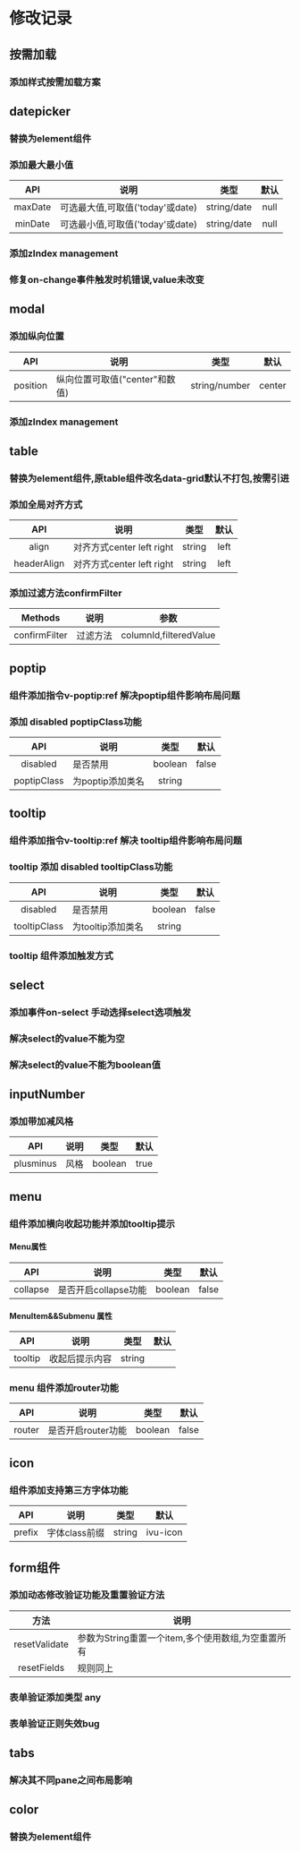 # 修改记录


## 按需加载
### 添加样式按需加载方案
## datepicker

### 替换为element组件
### 添加最大最小值

|   API   | 说明                             |    类型     | 默认 |
|:-------:| -------------------------------- |:-----------:|:----:|
| maxDate | 可选最大值,可取值('today'或date) | string/date | null |
| minDate | 可选最小值,可取值('today'或date) | string/date | null |

### 添加zIndex management
### 修复on-change事件触发时机错误,value未改变


## modal
### 添加纵向位置
|    API   | 说明                   |       类型      |   默认   |
| :------: | -------------------- | :-----------: | :----: |
| position | 纵向位置可取值("center"和数值) | string/number | center |
### 添加zIndex management


## table
### 替换为element组件,原table组件改名data-grid默认不打包,按需引进
### 添加全局对齐方式

|     API     | 说明                    |   类型   |  默认  |
| :---------: | --------------------- | :----: | :--: |
|    align    | 对齐方式center left right | string | left |
| headerAlign | 对齐方式center left right | string | left |

### 添加过滤方法confirmFilter

|    Methods    | 说明   |           参数           |
| :-----------: | ---- | :--------------------: |
| confirmFilter | 过滤方法 | columnId,filteredValue |




## poptip
### 组件添加指令v-poptip:ref 解决poptip组件影响布局问题
### 添加 disabled  poptipClass功能

|     API     | 说明          |    类型   |   默认  |
| :---------: | ----------- | :-----: | :---: |
|   disabled  | 是否禁用        | boolean | false |
| poptipClass | 为poptip添加类名 |  string |       |

## tooltip
### 组件添加指令v-tooltip:ref 解决 tooltip组件影响布局问题

### tooltip 添加 disabled  tooltipClass功能

|     API     | 说明             |  类型   | 默认  |
|:-----------:| ---------------- |:-------:|:-----:|
|  disabled   | 是否禁用         | boolean | false |
| tooltipClass | 为tooltip添加类名 | string  |       |

### tooltip 组件添加触发方式


## select
### 添加事件on-select 手动选择select选项触发
### 解决select的value不能为空
### 解决select的value不能为boolean值

## inputNumber
### 添加带加减风格

|    API    | 说明  |    类型   |  默认  |
| :-------: | --- | :-----: | :--: |
| plusminus | 风格  | boolean | true |


## menu
### 组件添加横向收起功能并添加tooltip提示

#### Menu属性

|    API   | 说明             |    类型   |   默认  |
| :------: | -------------- | :-----: | :---: |
| collapse | 是否开启collapse功能 | boolean | false |

#### MenuItem&&Submenu 属性

|   API   | 说明      |   类型   |  默认 |
| :-----: | ------- | :----: | :-: |
| tooltip | 收起后提示内容 | string |     |

### menu 组件添加router功能

|   API  | 说明           |    类型   |   默认  |
| :----: | ------------ | :-----: | :---: |
| router | 是否开启router功能 | boolean | false |

## icon
### 组件添加支持第三方字体功能

|   API  | 说明        |   类型   |    默认    |
| :----: | --------- | :----: | :------: |
| prefix | 字体class前缀 | string | ivu-icon |

## form组件
### 添加动态修改验证功能及重置验证方法

|       方法      | 说明                              |
| :-----------: | ------------------------------- |
| resetValidate | 参数为String重置一个item,多个使用数组,为空重置所有 |
|  resetFields  | 规则同上                            |

### 表单验证添加类型 any

### 表单验证正则失效bug

## tabs
### 解决其不同pane之间布局影响

## color
### 替换为element组件
